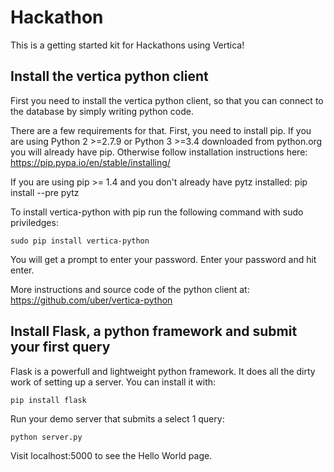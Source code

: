 # Hackathon
This is a getting started kit for Hackathons using Vertica!

## Install the vertica python client
First you need to install the vertica python client, so that you can connect to the database by simply writing python code.

There are a few requirements for that. First, you need to install pip. If you are using Python 2 >=2.7.9 or Python 3 >=3.4 downloaded from python.org you will already have pip. Otherwise follow installation instructions here: https://pip.pypa.io/en/stable/installing/

If you are using pip >= 1.4 and you don't already have pytz installed:
    pip install --pre pytz
    
To install vertica-python with pip run the following command with sudo priviledges:

    sudo pip install vertica-python

You will get a prompt to enter your password. Enter your password and hit enter.

More instructions and source code of the python client at: https://github.com/uber/vertica-python

## Install Flask, a python framework and submit your first query

Flask is a powerfull and lightweight python framework. It does all the dirty work of setting up a server. You can install it with:

    pip install flask

Run your demo server that submits a select 1 query:

    python server.py
    
Visit localhost:5000 to see the Hello World page.
